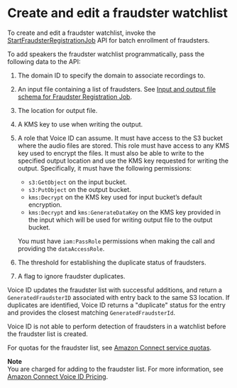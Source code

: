 # Create and edit a fraudster watchlist<a name="voiceid-fraudster-watchlist"></a>

To create and edit a fraudster watchlist, invoke the [StartFraudsterRegistrationJob](https://docs.aws.amazon.com/voiceid/APIReference/API_StartFraudsterRegistrationJob.html) API for batch enrollment of fraudsters\. 

To add speakers the fraudster watchlist programmatically, pass the following data to the API:

1. The domain ID to specify the domain to associate recordings to\.

1. An input file containing a list of fraudsters\. See [Input and output file schema for Fraudster Registration Job](fraudster-registration-schema.md)\.

1. The location for output file\.

1. A KMS key to use when writing the output\.

1. A role that Voice ID can assume\. It must have access to the S3 bucket where the audio files are stored\. This role must have access to any KMS key used to encrypt the files\. It must also be able to write to the specified output location and use the KMS key requested for writing the output\. Specifically, it must have the following permissions:
   + `s3:GetObject` on the input bucket\.
   + `s3:PutObject` on the output bucket\.
   + `kms:Decrypt` on the KMS key used for input bucket’s default encryption\.
   + `kms:Decrypt` and `kms:GenerateDataKey` on the KMS key provided in the input which will be used for writing output file to the output bucket\.

   You must have `iam:PassRole` permissions when making the call and providing the `dataAccessRole`\. 

1. The threshold for establishing the duplicate status of fraudsters\.

1. A flag to ignore fraudster duplicates\.

Voice ID updates the fraudster list with successful additions, and return a `GeneratedFraudsterID` associated with entry back to the same S3 location\. If duplicates are identified, Voice ID returns a "duplicate" status for the entry and provides the closest matching `GeneratedFraudsterId`\. 

 Voice ID is not able to perform detection of fraudsters in a watchlist before the fraudster list is created\. 

For quotas for the fraudster list, see [Amazon Connect service quotas](amazon-connect-service-limits.md)\.

**Note**  
You are charged for adding to the fraudster list\. For more information, see [Amazon Connect Voice ID Pricing](http://aws.amazon.com/connect/pricing/voice-id/)\.
